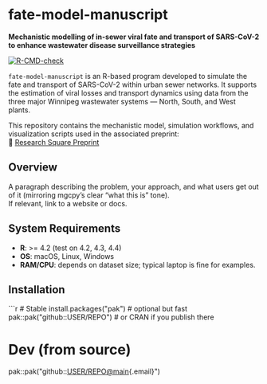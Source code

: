 # fate-model-manuscript

**Mechanistic modelling of in-sewer viral fate and transport of SARS-CoV-2 to enhance wastewater disease surveillance strategies**

[![R-CMD-check](https://github.com/phac-nml-phrsd/fate-model-manuscript/actions/workflows/R-CMD-check.yaml/badge.svg)](https://github.com/phac-nml-phrsd/fate-model-manuscript/actions/workflows/R-CMD-check.yaml)

`fate-model-manuscript` is an R-based program developed to simulate the fate and transport of SARS-CoV-2 within urban sewer networks. It supports the estimation of viral losses and transport dynamics using data from the three major Winnipeg wastewater systems — North, South, and West plants.

This repository contains the mechanistic model, simulation workflows, and visualization scripts used in the associated preprint:\
🔗 [Research Square Preprint](https://www.researchsquare.com/article/rs-7774650/v1)

## Overview

A paragraph describing the problem, your approach, and what users get out of it (mirroring mgcpy’s clear “what this is” tone).\
If relevant, link to a website or docs.

## System Requirements

-   **R**: \>= 4.2 (test on 4.2, 4.3, 4.4)
-   **OS**: macOS, Linux, Windows
-   **RAM/CPU**: depends on dataset size; typical laptop is fine for examples.

## Installation

\`\`\`r \# Stable install.packages("pak") \# optional but fast pak::pak("github::USER/REPO") \# or CRAN if you publish there

# Dev (from source)

pak::pak("github::[USER/REPO\@main](mailto:USER/REPO@main){.email}")
